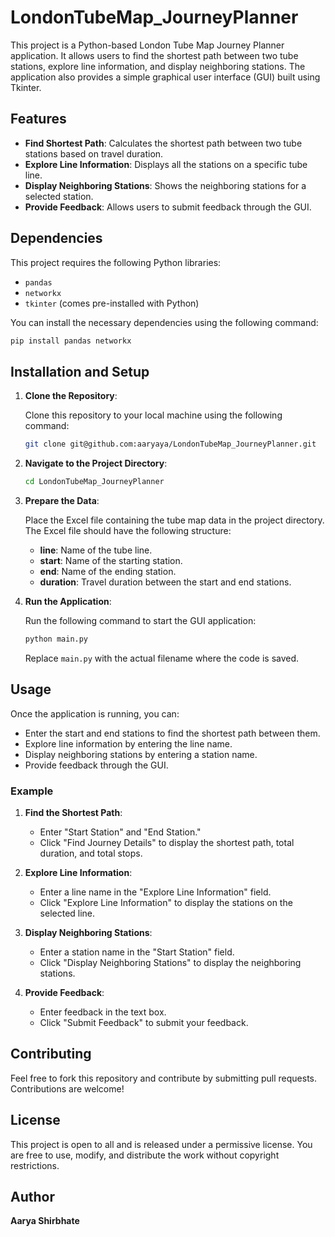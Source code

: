 # LondonTubeMap_JourneyPlanner

This project is a Python-based London Tube Map Journey Planner application. It allows users to find the shortest path between two tube stations, explore line information, and display neighboring stations. The application also provides a simple graphical user interface (GUI) built using Tkinter.

## Features

- **Find Shortest Path**: Calculates the shortest path between two tube stations based on travel duration.
- **Explore Line Information**: Displays all the stations on a specific tube line.
- **Display Neighboring Stations**: Shows the neighboring stations for a selected station.
- **Provide Feedback**: Allows users to submit feedback through the GUI.

## Dependencies

This project requires the following Python libraries:

- `pandas`
- `networkx`
- `tkinter` (comes pre-installed with Python)

You can install the necessary dependencies using the following command:

```bash
pip install pandas networkx
```

## Installation and Setup

1. **Clone the Repository**:

   Clone this repository to your local machine using the following command:

   ```bash
   git clone git@github.com:aaryaya/LondonTubeMap_JourneyPlanner.git
   ```

2. **Navigate to the Project Directory**:

   ```bash
   cd LondonTubeMap_JourneyPlanner
   ```

3. **Prepare the Data**:

   Place the Excel file containing the tube map data in the project directory. The Excel file should have the following structure:

   - **line**: Name of the tube line.
   - **start**: Name of the starting station.
   - **end**: Name of the ending station.
   - **duration**: Travel duration between the start and end stations.

4. **Run the Application**:

   Run the following command to start the GUI application:

   ```bash
   python main.py
   ```

   Replace `main.py` with the actual filename where the code is saved.

## Usage

Once the application is running, you can:

- Enter the start and end stations to find the shortest path between them.
- Explore line information by entering the line name.
- Display neighboring stations by entering a station name.
- Provide feedback through the GUI.

### Example

1. **Find the Shortest Path**:

   - Enter "Start Station" and "End Station."
   - Click "Find Journey Details" to display the shortest path, total duration, and total stops.

2. **Explore Line Information**:

   - Enter a line name in the "Explore Line Information" field.
   - Click "Explore Line Information" to display the stations on the selected line.

3. **Display Neighboring Stations**:

   - Enter a station name in the "Start Station" field.
   - Click "Display Neighboring Stations" to display the neighboring stations.

4. **Provide Feedback**:

   - Enter feedback in the text box.
   - Click "Submit Feedback" to submit your feedback.

## Contributing

Feel free to fork this repository and contribute by submitting pull requests. Contributions are welcome!

## License

This project is open to all and is released under a permissive license. You are free to use, modify, and distribute the work without copyright restrictions.

## Author

**Aarya Shirbhate**

